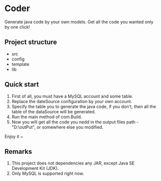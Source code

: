 # Coder
Generate java code by your own models. Get all the code you wanted only by one click!

## Project structure 
* src
* config
* template
* lib


## Quick start
1. First of all, you must have a MySQL account and some table.
2. Replace the dateSource configuration by your own account.
3. Specify the table you to generate the java code, if you don't, then all the table of the dataSource will be generated.
4. Run the main method of com.Build.
5. Now you will get all the code you nedd in the output files path - "D:\outPut", or somewhere else you modified.

Enjoy it ~

## Remarks
1. This project does not dependencies any JAR, except Java SE Development Kit (JDK).
2. Only MySQL is supported right now.

